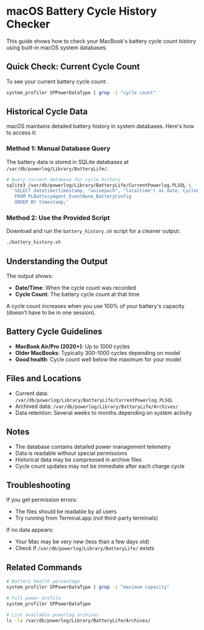 # macOS Battery Cycle History Checker

This guide shows how to check your MacBook's battery cycle count history using built-in macOS system databases.

## Quick Check: Current Cycle Count

To see your current battery cycle count:

```bash
system_profiler SPPowerDataType | grep -i "cycle count"
```

## Historical Cycle Data

macOS maintains detailed battery history in system databases. Here's how to access it:

### Method 1: Manual Database Query

The battery data is stored in SQLite databases at `/var/db/powerlog/Library/BatteryLife/`:

```bash
# Query current database for cycle history
sqlite3 /var/db/powerlog/Library/BatteryLife/CurrentPowerlog.PLSQL \
  'SELECT datetime(timestamp, "unixepoch", "localtime") as date, CycleCount 
   FROM PLBatteryAgent_EventNone_BatteryConfig 
   ORDER BY timestamp;'
```

### Method 2: Use the Provided Script

Download and run the `battery_history.sh` script for a cleaner output:

```bash
./battery_history.sh
```

## Understanding the Output

The output shows:
- **Date/Time**: When the cycle count was recorded
- **Cycle Count**: The battery cycle count at that time

A cycle count increases when you use 100% of your battery's capacity (doesn't have to be in one session).

## Battery Cycle Guidelines

- **MacBook Air/Pro (2020+)**: Up to 1000 cycles
- **Older MacBooks**: Typically 300-1000 cycles depending on model
- **Good health**: Cycle count well below the maximum for your model

## Files and Locations

- Current data: `/var/db/powerlog/Library/BatteryLife/CurrentPowerlog.PLSQL`
- Archived data: `/var/db/powerlog/Library/BatteryLife/Archives/`
- Data retention: Several weeks to months depending on system activity

## Notes

- The database contains detailed power management telemetry
- Data is readable without special permissions
- Historical data may be compressed in archive files
- Cycle count updates may not be immediate after each charge cycle

## Troubleshooting

If you get permission errors:
- The files should be readable by all users
- Try running from Terminal.app (not third-party terminals)

If no data appears:
- Your Mac may be very new (less than a few days old)
- Check if `/var/db/powerlog/Library/BatteryLife/` exists

## Related Commands

```bash
# Battery health percentage
system_profiler SPPowerDataType | grep -i "maximum capacity"

# Full power profile
system_profiler SPPowerDataType

# List available powerlog archives
ls -la /var/db/powerlog/Library/BatteryLife/Archives/
```